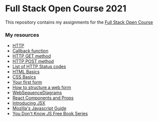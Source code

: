 # Full Stack Open Course 2021 
This repository contains my assignments for the <a href="https://www.fullstackopen.com/en">Full Stack Open Course</a>

### My resources
* <a href="https://developer.mozilla.org/en-US/docs/Web/HTTP">HTTP</a>
* <a href="https://developer.mozilla.org/en-US/docs/Glossary/Callback_function">Callback function</a>
* <a href="https://developer.mozilla.org/en-US/docs/Web/HTTP/Methods/GET">HTTP GET method</a>
* <a href="https://developer.mozilla.org/en-US/docs/Web/HTTP/Methods/POST">HTTP POST method</a>
* <a href="https://en.wikipedia.org/wiki/List_of_HTTP_status_codes">List of HTTP Status codes</a>
* <a href="https://developer.mozilla.org/en-US/docs/Learn/Getting_started_with_the_web/HTML_basics">HTML Basics</a>
* <a href="https://developer.mozilla.org/en-US/docs/Learn/Getting_started_with_the_web/CSS_basics">CSS Basics</a>
* <a href="https://developer.mozilla.org/en-US/docs/Learn/Forms/Your_first_form">Your first form</a>
* <a href="https://developer.mozilla.org/en-US/docs/Learn/Forms/How_to_structure_a_web_form">How to structure a web form</a>
* <a href="https://www.websequencediagrams.com/">WebSequenceDiagrams</a>
* <a href="https://reactjs.org/docs/components-and-props.html">React Components and Props</a>
* <a href="https://reactjs.org/docs/introducing-jsx.html">Introducing JSX</a>
* <a href="https://developer.mozilla.org/en-US/docs/Web/JavaScript">Mozilla's Javascript Guide</a>
* <a href="https://github.com/getify/You-Dont-Know-JS">You Don't Know JS Free Book Series</a>